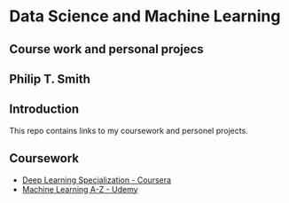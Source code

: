 # Data Science and Machine Learning
## Course work and personal projecs
## Philip T. Smith


## Introduction
This repo contains links to my coursework and personel projects. 
## Coursework 
  - [Deep Learning Specialization - Coursera](https://github.com/philtsmith570/deep-learning-coursera/blob/master/README.md)
  - [Machine Learning A-Z - Udemy](https://github.com/philtsmith570/Machine_Learning_A-Z/blob/master/README.md)
